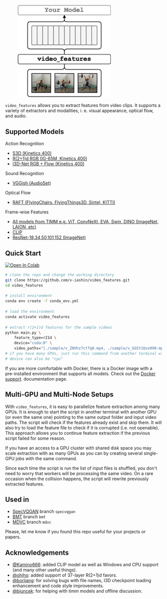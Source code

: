 <figure>
  <img src="_assets/base.png" width="300" />
</figure>

`video_features` allows you to extract features from video clips.
It supports a variety of extractors and modalities,
i. e. visual appearance, optical flow, and audio.

## Supported Models

Action Recognition

- [S3D (Kinetics 400)](https://v-iashin.github.io/video_features/models/s3d)
- [R(2+1)d RGB (IG-65M, Kinetics 400)](https://v-iashin.github.io/video_features/models/r21d)
- [I3D-Net RGB + Flow (Kinetics 400)](https://v-iashin.github.io/video_features/models/i3d)

Sound Recognition

- [VGGish (AudioSet)](https://v-iashin.github.io/video_features/models/vggish)

Optical Flow

- [RAFT (FlyingChairs, FlyingThings3D, Sintel, KITTI)](https://v-iashin.github.io/video_features/models/raft)

Frame-wise Features

- [All models from TIMM e.g. ViT, ConvNeXt, EVA, Swin, DINO (ImageNet, LAION, etc)](https://v-iashin.github.io/video_features/models/timm)
- [CLIP](https://v-iashin.github.io/video_features/models/clip)
- [ResNet-18,34,50,101,152 (ImageNet)](https://v-iashin.github.io/video_features/models/resnet)


## Quick Start

[![Open In Colab](https://colab.research.google.com/assets/colab-badge.svg)](https://colab.research.google.com/drive/1csJgkVQ3E2qOyVlcOM-ACHGgPBBKwE2Y?usp=sharing)


```bash
# clone the repo and change the working directory
git clone https://github.com/v-iashin/video_features.git
cd video_features

# install environment
conda env create -f conda_env.yml

# load the environment
conda activate video_features

# extract r(2+1)d features for the sample videos
python main.py \
    feature_type=r21d \
    device="cuda:0" \
    video_paths="[./sample/v_ZNVhz7ctTq0.mp4, ./sample/v_GGSY1Qvo990.mp4]"
# if you have many GPUs, just run this command from another terminal with another device
# device can also be "cpu"
```

If you are more comfortable with Docker, there is a
Docker image with a pre-installed environment that supports all models.
Check out the
[Docker support](https://v-iashin.github.io/video_features/meta/docker).
documentation page.


## Multi-GPU and Multi-Node Setups

With `video_features`, it is easy to parallelize feature extraction among many GPUs.
It is enough to start the script in another terminal with another GPU (or even the same one)
pointing to the same output folder and input video paths.
The script will check if the features already exist and skip them.
It will also try to load the feature file to check if it is corrupted (i.e. not openable).
This approach allows you to continue feature extraction if the previous script failed for some reason.

If you have an access to a GPU cluster with shared disk space you may scale
extraction with as many GPUs as you can by creating several single-GPU jobs with the same command.

Since each time the script is run the list of input files is shuffled, you don't need to worry that
workers will be processing the same video.
On a rare occasion when the collision happens, the script will rewrite previously extracted features.

## Used in

* [SpecVQGAN](https://arxiv.org/abs/2110.08791) branch `specvqgan`
* [BMT](https://arxiv.org/abs/2005.08271) branch `bmt`
* [MDVC](https://arxiv.org/abs/2003.07758) branch `mdvc`

Please, let me know if you found this repo useful for your projects or papers.


## Acknowledgements

- [@Kamino666](https://github.com/Kamino666): added CLIP model as well as Windows and CPU support (and many other useful things).
- [@ohjho](https://github.com/ohjho): added support of 37-layer R(2+1)d favors.
- [@borijang](https://github.com/borijang): for solving bugs with file names, I3D checkpoint loading enhancement and code style improvements.
- [@bjuncek](https://github.com/bjuncek): for helping with timm models and offline discussion.
